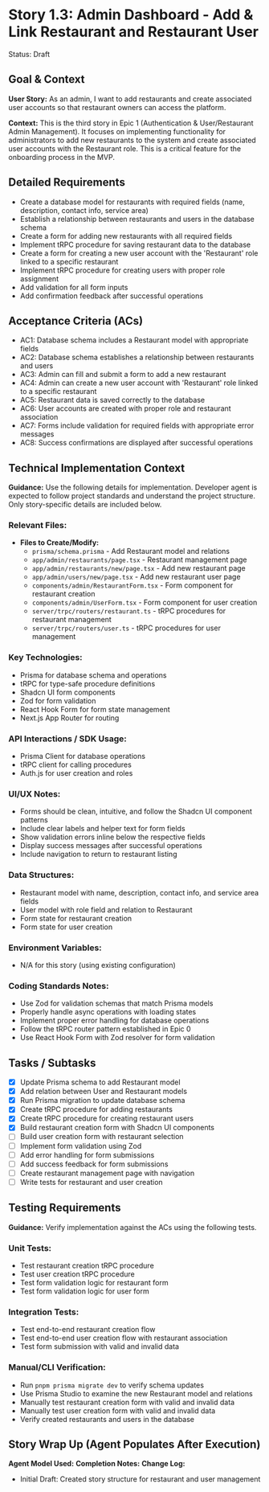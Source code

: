 # Story 1.3: Admin Dashboard - Add & Link Restaurant and Restaurant User

Status: Draft

## Goal & Context

**User Story:** As an admin, I want to add restaurants and create associated user accounts so that restaurant owners can access the platform.

**Context:** This is the third story in Epic 1 (Authentication & User/Restaurant Admin Management). It focuses on implementing functionality for administrators to add new restaurants to the system and create associated user accounts with the Restaurant role. This is a critical feature for the onboarding process in the MVP.

## Detailed Requirements

- Create a database model for restaurants with required fields (name, description, contact info, service area)
- Establish a relationship between restaurants and users in the database schema
- Create a form for adding new restaurants with all required fields
- Implement tRPC procedure for saving restaurant data to the database
- Create a form for creating a new user account with the 'Restaurant' role linked to a specific restaurant
- Implement tRPC procedure for creating users with proper role assignment
- Add validation for all form inputs
- Add confirmation feedback after successful operations

## Acceptance Criteria (ACs)

- AC1: Database schema includes a Restaurant model with appropriate fields
- AC2: Database schema establishes a relationship between restaurants and users
- AC3: Admin can fill and submit a form to add a new restaurant
- AC4: Admin can create a new user account with 'Restaurant' role linked to a specific restaurant
- AC5: Restaurant data is saved correctly to the database
- AC6: User accounts are created with proper role and restaurant association
- AC7: Forms include validation for required fields with appropriate error messages
- AC8: Success confirmations are displayed after successful operations

## Technical Implementation Context

**Guidance:** Use the following details for implementation. Developer agent is expected to follow project standards and understand the project structure. Only story-specific details are included below.

### Relevant Files:

- **Files to Create/Modify:**
  - `prisma/schema.prisma` - Add Restaurant model and relations
  - `app/admin/restaurants/page.tsx` - Restaurant management page
  - `app/admin/restaurants/new/page.tsx` - Add new restaurant page
  - `app/admin/users/new/page.tsx` - Add new restaurant user page
  - `components/admin/RestaurantForm.tsx` - Form component for restaurant creation
  - `components/admin/UserForm.tsx` - Form component for user creation
  - `server/trpc/routers/restaurant.ts` - tRPC procedures for restaurant management
  - `server/trpc/routers/user.ts` - tRPC procedures for user management

### Key Technologies:

- Prisma for database schema and operations
- tRPC for type-safe procedure definitions
- Shadcn UI form components
- Zod for form validation
- React Hook Form for form state management
- Next.js App Router for routing

### API Interactions / SDK Usage:

- Prisma Client for database operations
- tRPC client for calling procedures
- Auth.js for user creation and roles

### UI/UX Notes:

- Forms should be clean, intuitive, and follow the Shadcn UI component patterns
- Include clear labels and helper text for form fields
- Show validation errors inline below the respective fields
- Display success messages after successful operations
- Include navigation to return to restaurant listing

### Data Structures:

- Restaurant model with name, description, contact info, and service area fields
- User model with role field and relation to Restaurant
- Form state for restaurant creation
- Form state for user creation

### Environment Variables:

- N/A for this story (using existing configuration)

### Coding Standards Notes:

- Use Zod for validation schemas that match Prisma models
- Properly handle async operations with loading states
- Implement proper error handling for database operations
- Follow the tRPC router pattern established in Epic 0
- Use React Hook Form with Zod resolver for form validation

## Tasks / Subtasks

- [x] Update Prisma schema to add Restaurant model
- [x] Add relation between User and Restaurant models
- [x] Run Prisma migration to update database schema
- [x] Create tRPC procedure for adding restaurants
- [x] Create tRPC procedure for creating restaurant users
- [x] Build restaurant creation form with Shadcn UI components
- [ ] Build user creation form with restaurant selection
- [ ] Implement form validation using Zod
- [ ] Add error handling for form submissions
- [ ] Add success feedback for form submissions
- [ ] Create restaurant management page with navigation
- [ ] Write tests for restaurant and user creation

## Testing Requirements

**Guidance:** Verify implementation against the ACs using the following tests.

### Unit Tests:

- Test restaurant creation tRPC procedure
- Test user creation tRPC procedure
- Test form validation logic for restaurant form
- Test form validation logic for user form

### Integration Tests:

- Test end-to-end restaurant creation flow
- Test end-to-end user creation flow with restaurant association
- Test form submission with valid and invalid data

### Manual/CLI Verification:

- Run `pnpm prisma migrate dev` to verify schema updates
- Use Prisma Studio to examine the new Restaurant model and relations
- Manually test restaurant creation form with valid and invalid data
- Manually test user creation form with valid and invalid data
- Verify created restaurants and users in the database

## Story Wrap Up (Agent Populates After Execution)

**Agent Model Used:**
**Completion Notes:**
**Change Log:**

- Initial Draft: Created story structure for restaurant and user management
